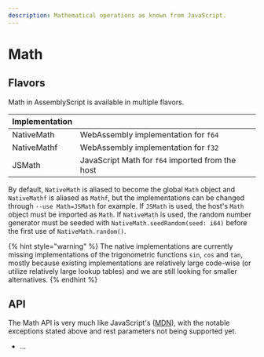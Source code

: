 ```yaml
---
description: Mathematical operations as known from JavaScript.
---
```


# Math

## Flavors

Math in AssemblyScript is available in multiple flavors.

| Implementation |  |
| :--- | :--- |
| NativeMath | WebAssembly implementation for `f64` |
| NativeMathf | WebAssembly implementation for `f32` |
| JSMath | JavaScript Math for `f64` imported from the host |

By default, `NativeMath` is aliased to become the global `Math` object and `NativeMathf` is aliased as `Mathf`, but the implementations can be changed through `--use Math=JSMath` for example. If `JSMath` is used, the host's `Math` object must be imported as `Math`. If `NativeMath` is used, the random number generator must be seeded with `NativeMath.seedRandom(seed: i64)` before the first use of `NativeMath.random()`.

{% hint style="warning" %}
The native implementations are currently missing implementations of the trigonometric functions `sin`, `cos` and `tan`, mostly because existing implementations are relatively large code-wise \(or utilize relatively large lookup tables\) and we are still looking for smaller alternatives.
{% endhint %}

## API

The Math API is very much like JavaScript's \([MDN](https://developer.mozilla.org/en-US/docs/Web/JavaScript/Reference/Global_Objects/Math)\), with the notable exceptions stated above and rest parameters not being supported yet.

* ...

